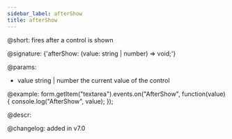 ```yaml
---
sidebar_label: afterShow
title: afterShow
---          
```


@short: fires after a control is shown

@signature: {'afterShow: (value: string | number) => void;'}

@params:
- value     string | number     the current value of the control

@example:
form.getItem("textarea").events.on("AfterShow", function(value) {
    console.log("AfterShow", value);
});


@descr:

@changelog: added in v7.0
